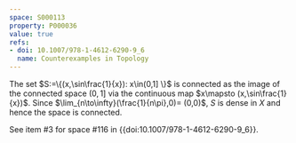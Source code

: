 ```yaml
---
space: S000113
property: P000036
value: true
refs:
- doi: 10.1007/978-1-4612-6290-9_6
  name: Counterexamples in Topology
---
```


The set $S:=\{(x,\sin\frac{1}{x}): x\in(0,1] \}$ is connected as the image of the connected space $(0,1]$ via the continuous map $x\mapsto (x,\sin\frac{1}{x})$.
Since $\lim_{n\to\infty}(\frac{1}{n\pi},0)= (0,0)$, $S$ is dense in $X$ and hence the space is connected.

See item #3 for space #116 in {{doi:10.1007/978-1-4612-6290-9_6}}.
